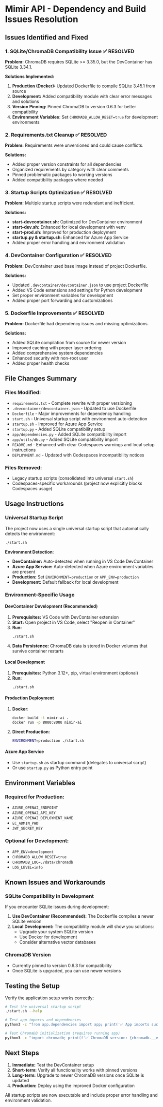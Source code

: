 # Mimir API - Dependency and Build Issues Resolution

## Issues Identified and Fixed

### 1. SQLite/ChromaDB Compatibility Issue ✅ RESOLVED

**Problem:** ChromaDB requires SQLite >= 3.35.0, but the DevContainer has SQLite 3.34.1.

**Solutions Implemented:**

1. **Production (Docker):** Updated Dockerfile to compile SQLite 3.45.1 from source
2. **Development:** Added compatibility module with clear error messages and solutions
3. **Version Pinning:** Pinned ChromaDB to version 0.6.3 for better compatibility
4. **Environment Variables:** Set `CHROMADB_ALLOW_RESET=true` for development environments

### 2. Requirements.txt Cleanup ✅ RESOLVED

**Problem:** Requirements were unversioned and could cause conflicts.

**Solutions:**
- Added proper version constraints for all dependencies
- Organized requirements by category with clear comments
- Pinned problematic packages to working versions
- Added compatibility packages where needed

### 3. Startup Scripts Optimization ✅ RESOLVED

**Problem:** Multiple startup scripts were redundant and inefficient.

**Solutions:**
- **start-devcontainer.sh:** Optimized for DevContainer environment
- **start-dev.sh:** Enhanced for local development with venv
- **start-prod.sh:** Improved for production deployment
- **startup.py & startup.sh:** Enhanced for Azure App Service
- Added proper error handling and environment validation

### 4. DevContainer Configuration ✅ RESOLVED

**Problem:** DevContainer used base image instead of project Dockerfile.

**Solutions:**
- Updated `.devcontainer/devcontainer.json` to use project Dockerfile
- Added VS Code extensions and settings for Python development
- Set proper environment variables for development
- Added proper port forwarding and customizations

### 5. Dockerfile Improvements ✅ RESOLVED

**Problem:** Dockerfile had dependency issues and missing optimizations.

**Solutions:**
- Added SQLite compilation from source for newer version
- Improved caching with proper layer ordering
- Added comprehensive system dependencies
- Enhanced security with non-root user
- Added proper health checks

## File Changes Summary

### Files Modified:
- `requirements.txt` - Complete rewrite with proper versioning
- `.devcontainer/devcontainer.json` - Updated to use Dockerfile
- `Dockerfile` - Major improvements for dependency handling
- `start.sh` - Universal startup script with environment auto-detection
- `startup.sh` - Improved for Azure App Service
- `startup.py` - Added SQLite compatibility setup
- `app/dependencies.py` - Added SQLite compatibility import
- `app/utils/db.py` - Added SQLite compatibility import
- `README.md` - Enhanced with clear Codespaces warnings and local setup instructions
- `DEPLOYMENT.md` - Updated with Codespaces incompatibility notices

### Files Removed:
- Legacy startup scripts (consolidated into universal `start.sh`)
- Codespaces-specific workarounds (project now explicitly blocks Codespaces usage)

## Usage Instructions

### Universal Startup Script

The project now uses a single universal startup script that automatically detects the environment:

```bash
./start.sh
```

**Environment Detection:**
- **DevContainer:** Auto-detected when running in VS Code DevContainer
- **Azure App Service:** Auto-detected when Azure environment variables are present
- **Production:** Set `ENVIRONMENT=production` or `APP_ENV=production`
- **Development:** Default fallback for local development

### Environment-Specific Usage

#### DevContainer Development (Recommended)
1. **Prerequisites:** VS Code with DevContainer extension
2. **Start:** Open project in VS Code, select "Reopen in Container"
3. **Run:** 
   ```bash
   ./start.sh
   ```
4. **Data Persistence:** ChromaDB data is stored in Docker volumes that survive container restarts

#### Local Development
1. **Prerequisites:** Python 3.12+, pip, virtual environment (optional)
2. **Run:**
   ```bash
   ./start.sh
   ```

#### Production Deployment
1. **Docker:** 
   ```bash
   docker build -t mimir-ai .
   docker run -p 8000:8000 mimir-ai
   ```

2. **Direct Production:**
   ```bash
   ENVIRONMENT=production ./start.sh
   ```

#### Azure App Service
- Use `startup.sh` as startup command (delegates to universal script)
- Or use `startup.py` as Python entry point

## Environment Variables

### Required for Production:
- `AZURE_OPENAI_ENDPOINT`
- `AZURE_OPENAI_API_KEY`
- `AZURE_OPENAI_DEPLOYMENT_NAME`
- `EC_ADMIN_PWD`
- `JWT_SECRET_KEY`

### Optional for Development:
- `APP_ENV=development`
- `CHROMADB_ALLOW_RESET=true`
- `CHROMADB_LOC=./data/chromadb`
- `LOG_LEVEL=info`

## Known Issues and Workarounds

### SQLite Compatibility in Development

If you encounter SQLite issues during development:

1. **Use DevContainer (Recommended):** The Dockerfile compiles a newer SQLite version
2. **Local Development:** The compatibility module will show you solutions:
   - Upgrade your system SQLite version
   - Use Docker for development
   - Consider alternative vector databases

### ChromaDB Version

- Currently pinned to version 0.6.3 for compatibility
- Once SQLite is upgraded, you can use newer versions

## Testing the Setup

Verify the application setup works correctly:

```bash
# Test the universal startup script
./start.sh --help

# Test app imports and dependencies
python3 -c "from app.dependencies import app; print('✅ App imports successfully')"

# Test ChromaDB initialization (requires running app)
python3 -c "import chromadb; print(f'✅ ChromaDB version: {chromadb.__version__}')"
```

## Next Steps

1. **Immediate:** Test the DevContainer setup
2. **Short-term:** Verify all functionality works with pinned versions
3. **Long-term:** Upgrade to newer ChromaDB versions once SQLite is updated
4. **Production:** Deploy using the improved Docker configuration

All startup scripts are now executable and include proper error handling and environment validation.
